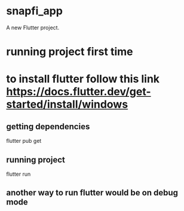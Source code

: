 # snapfi_app

A new Flutter project.

# running project first time
# to install flutter follow this link https://docs.flutter.dev/get-started/install/windows


## getting dependencies

flutter pub get

## running project

flutter run

## another way to run flutter would be on debug mode



